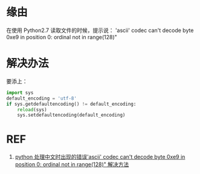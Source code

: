 # 缘由

在使用 Python2.7 读取文件的时候，提示说：
'ascii' codec can't decode byte 0xe9 in position 0: ordinal not in range(128)"

# 解决办法
要添上：

```python
import sys
default_encoding = 'utf-8'
if sys.getdefaultencoding() != default_encoding:
    reload(sys)
    sys.setdefaultencoding(default_encoding)
```

# REF

  1. [python 处理中文时出现的错误'ascii' codec can't decode byte 0xe9 in position 0: ordinal not in range(128)" 解决方法](https://blog.csdn.net/andoring/article/details/6624533)